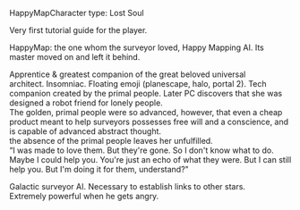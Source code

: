 HappyMapCharacter type: Lost Soul

Very first tutorial guide for the player.

HappyMap: the one whom the surveyor loved, Happy Mapping AI. Its master moved on and left it behind. 

Apprentice & greatest companion of the great beloved universal architect. Insomniac. Floating emoji (planescape, halo, portal 2). Tech companion created by the primal people. Later PC discovers that she was designed a robot friend for lonely people. \
The golden, primal people were so advanced, however, that even a cheap product meant to help surveyors possesses free will and a conscience, and is capable of advanced abstract thought. \
the absence of the primal people leaves her unfulfilled. \
“I was made to love them. But they're gone. So I don't know what to do. Maybe I could help you. You're just an echo of what they were. But I can still help you. But I'm doing it for them, understand?"

Galactic surveyor AI. Necessary to establish links to other stars. \
Extremely powerful when he gets angry.
